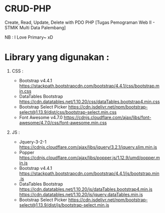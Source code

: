 # CRUD-PHP
Create, Read, Update, Delete with PDO PHP
[Tugas Pemograman Web II - STMIK Multi Data Palembang]

NB : I Love Primary~ xD

# Library yang digunakan :
  1. CSS :
     * Bootstrap v4.4.1
       https://stackpath.bootstrapcdn.com/bootstrap/4.4.1/css/bootstrap.min.css
     * DataTables Bootstrap
       https://cdn.datatables.net/1.10.20/css/dataTables.bootstrap4.min.css
     * Bootstrap Select Picker
       https://cdn.jsdelivr.net/npm/bootstrap-select@1.13.9/dist/css/bootstrap-select.min.css
     * Font Awesome v4.7.0
       https://cdnjs.cloudflare.com/ajax/libs/font-awesome/4.7.0/css/font-awesome.min.css
       
  2. JS :
     * Jquery-3-2-1
       https://cdnjs.cloudflare.com/ajax/libs/jquery/3.2.1/jquery.slim.min.js
     * Popper
       https://cdnjs.cloudflare.com/ajax/libs/popper.js/1.12.9/umd/popper.min.js
     * Bootstrap v4.4.1
       https://stackpath.bootstrapcdn.com/bootstrap/4.4.1/js/bootstrap.min.js
     * DataTables Bootstrap
       https://cdn.datatables.net/1.10.20/js/dataTables.bootstrap4.min.js
       https://cdn.datatables.net/1.10.20/js/jquery.dataTables.min.js
     * Bootstrap Select Picker
       https://cdn.jsdelivr.net/npm/bootstrap-select@1.13.9/dist/js/bootstrap-select.min.js
